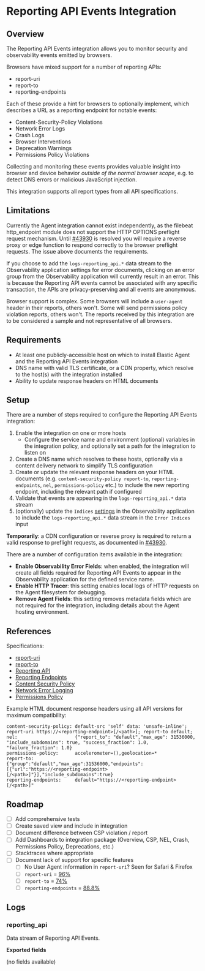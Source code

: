 # Reporting API Events Integration

## Overview

The Reporting API Events integration allows you to monitor security and observability events emitted by browsers.

Browsers have mixed support for a number of reporting APIs:

* report-uri
* report-to
* reporting-endpoints

Each of these provide a hint for browsers to optionally implement, which describes a URL as a reporting endpoint for notable events:

* Content-Security-Policy Violations
* Network Error Logs
* Crash Logs
* Browser Interventions
* Deprecation Warnings
* Permissions Policy Violations

Collecting and monitoring these events provides valuable insight into browser and device behavior _outside of the normal browser scope_, e.g. to detect DNS errors or malicious JavaScript injection.

This integration supports all report types from all API specifications.

## Limitations

Currently the Agent integration cannot exist independently, as the filebeat http_endpoint module does not support the HTTP OPTIONS preflight request mechanism.
Until [#43930](https://github.com/elastic/beats/issues/43930) is resolved you will require a reverse proxy or edge function to respond correctly to the browser preflight requests. The issue above documents the requirements.

If you choose to add the `logs-reporting_api.*` data stream to the Observability application settings for error documents, clicking on an error group from the Observability application will currently result in an error. This is because the Reporting API events cannot be associated with any specific transaction, the APIs are privacy-preserving and all events are anonymous.

Browser support is complex. Some browsers will include a `user-agent` header in their reports, others won't. Some will send permissions policy violation reports, others won't. The reports received by this integration are to be considered a sample and not representative of all browsers.

## Requirements

* At least one publicly-accessible host on which to install Elastic Agent and the Reporting API Events integration
* DNS name with valid TLS certificate, or a CDN property, which resolve to the host(s) with the integration installed
* Ability to update response headers on HTML documents

## Setup

There are a number of steps required to configure the Reporting API Events integration:

1. Enable the integration on one or more hosts
    * Configure the service name and environment (optional) variables in the integration policy, and optionally set a path for the integration to listen on
1. Create a DNS name which resolves to these hosts, optionally via a content delivery network to simplify TLS configuration
1. Create or update the relevant response headers on your HTML documents (e.g. `content-security-policy report-to`, `reporting-endpoints`, `nel`, `permissions-policy` etc.) to include the new reporting endpoint, including the relevant path if configured
1. Validate that events are appearing in the `logs-reporting_api.*` data stream
1. (optionally) update the `Indices` [settings](https://www.elastic.co/docs/solutions/observability/apm/applications-ui-settings#apm-indices-settings) in the Observability application to include the `logs-reporting_api.*` data stream in the `Error Indices` input

**Temporarily**: a CDN configuration or reverse proxy is required to return a valid response to preflight requests, as documented in [#43930](https://github.com/elastic/beats/issues/43930).

There are a number of configuration items available in the integration:

* **Enable Observability Error Fields**: when enabled, the integration will create all fields required for Reporting API Events to appear in the Observability application for the defined service name.
* **Enable HTTP Tracer**: this setting enables local logs of HTTP requests on the Agent filesystem for debugging.
* **Remove Agent Fields**: this setting removes metadata fields which are not required for the integration, including details about the Agent hosting environment.

## References

Specifications:

* [report-uri](https://developer.mozilla.org/en-US/docs/Web/HTTP/Reference/Headers/Content-Security-Policy/report-uri)
* [report-to](https://developer.mozilla.org/en-US/docs/Web/HTTP/Reference/Headers/Content-Security-Policy/report-to)
* [Reporting API](https://developer.mozilla.org/en-US/docs/Web/API/Reporting_API)
* [Reporting Endpoints](https://developer.mozilla.org/en-US/docs/Web/HTTP/Reference/Headers/Reporting-Endpoints)
* [Content Security Policy](https://developer.mozilla.org/en-US/docs/Web/HTTP/Reference/Headers/Content-Security-Policy#directives)
* [Network Error Logging](https://developer.mozilla.org/en-US/docs/Web/HTTP/Guides/Network_Error_Logging)
* [Permissions Policy](https://developer.mozilla.org/en-US/docs/Web/HTTP/Reference/Headers/Permissions-Policy)

Example HTML document response headers using all API versions for maximum compatibility:

```http
content-security-policy: default-src 'self' data: 'unsafe-inline'; report-uri https://<reporting-endpoint>[/<path>]; report-to default;
nel:                     {"report_to": "default","max_age": 31536000, "include_subdomains": true, "success_fraction": 1.0, "failure_fraction": 1.0}
permissions-policy:      accelerometer=(),geolocation=*
report-to:               {"group":"default","max_age":31536000,"endpoints":[{"url":"https://<reporting-endpoint>[/<path>]"}],"include_subdomains":true}
reporting-endpoints:     default="https://<reporting-endpoint>[/<path>]"
```

## Roadmap

* [ ]  Add comprehensive tests
* [ ]  Create saved view and include in integration
* [ ]  Document difference between CSP violation / report
* [ ]  Add Dashboards to integration package (Overview, CSP, NEL, Crash, Permissions Policy, Deprecations, etc.)
* [ ]  Stacktraces where appropriate
* [ ]  Document lack of support for specific features
    * [ ]  No User Agent information in `report-uri`? Seen for Safari & Firefox
    * [ ]  `report-uri` = [96%](https://caniuse.com/mdn-http_headers_content-security-policy_report-uri)
    * [ ]  `report-to` = [74%](https://caniuse.com/mdn-http_headers_report-to)
    * [ ]  `reporting-endpoints` = [88.8%](https://caniuse.com/mdn-http_headers_reporting-endpoints)

## Logs

### reporting_api

Data stream of Reporting API Events.

**Exported fields**

(no fields available)

